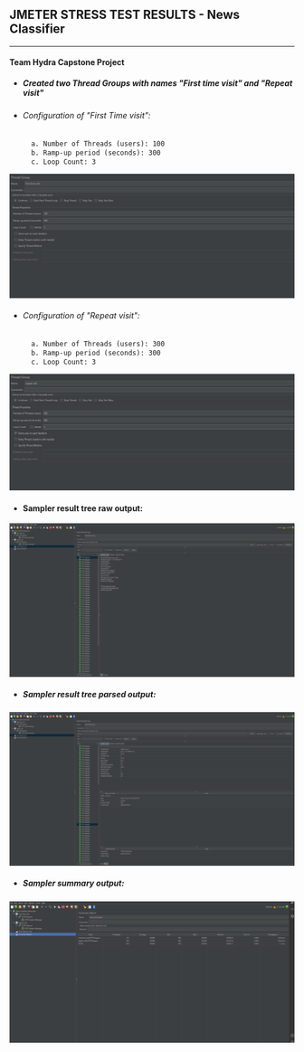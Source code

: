 ## JMETER STRESS TEST RESULTS - News Classifier
___

#### Team Hydra Capstone Project



- ##### Created two Thread Groups with names "First time visit" and "Repeat visit"
- ###### Configuration of "First Time visit":
        a. Number of Threads (users): 100
        b. Ramp-up period (seconds): 300
        c. Loop Count: 3

![alt text](https://github.com/ameersohail0/news-classification-hydra/blob/dcb0f19e539db810109701e0f0f9431d5d616f03/JMeter_results/JMeter_First_time_visit_Group.PNG "Repeat visit") 

- ###### Configuration of "Repeat visit":
        a. Number of Threads (users): 300
        b. Ramp-up period (seconds): 300
        c. Loop Count: 3

![alt text](https://github.com/ameersohail0/news-classification-hydra/blob/dcb0f19e539db810109701e0f0f9431d5d616f03/JMeter_results/JMeter_Repeat_visit_Group.PNG "Repeat visit") 


- #### Sampler result tree raw output:

![alt text](https://github.com/ameersohail0/news-classification-hydra/blob/dcb0f19e539db810109701e0f0f9431d5d616f03/JMeter_results/JMeter_sampler_tree_result_raw.PNG "Sampler result tree raw ouput") 

- ##### Sampler result tree parsed output:

![alt text](https://github.com/ameersohail0/news-classification-hydra/blob/dcb0f19e539db810109701e0f0f9431d5d616f03/JMeter_results/JMeter_sampler_tree_result_parsed.PNG "Sampler result tree parsed ouput") 

- ##### Sampler summary output:
![alt text](https://github.com/ameersohail0/news-classification-hydra/blob/dcb0f19e539db810109701e0f0f9431d5d616f03/JMeter_results/JMeter_sampler_summary.PNG "Sampler summary output")
